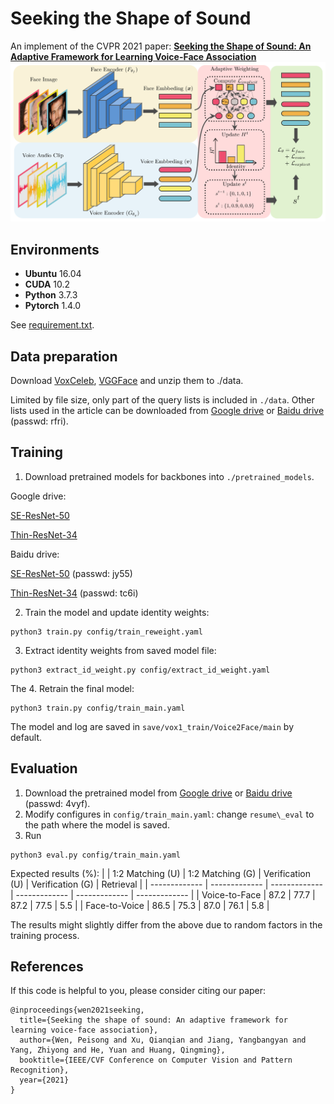 # Seeking the Shape of Sound

An implement of the CVPR 2021 paper: [**Seeking the Shape of Sound: An Adaptive Framework for Learning Voice-Face Association**](https://arxiv.org/abs/2103.07293)
![image](fig_overview.jpg)

## Environments
* **Ubuntu** 16.04
* **CUDA** 10.2
* **Python** 3.7.3
* **Pytorch** 1.4.0

<!-- This code is implemented with Pytorch (tested on 1.4.0).  -->
See [requirement.txt](https://github.com/KID-7391/seeking-the-shape-of-sound/blob/master/requirements.txt).

## Data preparation
Download [VoxCeleb](https://www.robots.ox.ac.uk/~vgg/data/voxceleb/vox1.html), [VGGFace](https://drive.google.com/file/d/1qmxGwW5_lNQbTqwW81yPObJ-S-n3rpXp/view) and unzip them to ./data.

Limited by file size, only part of the query lists is included in `./data`. Other lists used in the article can be downloaded from [Google drive](https://drive.google.com/file/d/1uw1pPLmhk95cSVhyF8fJzaHssg12xLG-/view?usp=sharing) or [Baidu drive](https://pan.baidu.com/s/1cBYLt9aLP13psuW2jkN7NA) (passwd: rfri).

## Training
<!-- The training process consists of three steps: -->
<!-- 1. Train the model and update identity weights: -->
1. Download pretrained models for backbones into `./pretrained_models`.

Google drive:

[SE-ResNet-50](https://drive.google.com/file/d/1z3iTyfEvfLeLuMvpgyazj9rxeRpKmyua/view?usp=sharing)

[Thin-ResNet-34](https://drive.google.com/file/d/1aC_TpAIBKm2vaMWw8DKGhUsqgb8nf4aA/view?usp=sharing)

Baidu drive:

[SE-ResNet-50](https://pan.baidu.com/s/1HY1LH6pQfQA7-10-xIpmqA) (passwd: jy55)

[Thin-ResNet-34](https://pan.baidu.com/s/1_MOOzx6oXKe4ItCvbtI-2A) (passwd: tc6i)

2. Train the model and update identity weights:
```shell
python3 train.py config/train_reweight.yaml
```
3. Extract identity weights from saved model file:
```shell
python3 extract_id_weight.py config/extract_id_weight.yaml
```
The 
4. Retrain the final model:
```shell
python3 train.py config/train_main.yaml
```

The model and log are saved in `save/vox1_train/Voice2Face/main` by default.

## Evaluation
1. Download the pretrained model from [Google drive](https://drive.google.com/file/d/1ZCPMk_0kKz8YO37ciAVJRDnmnTCqNhoG/view?usp=sharing) or [Baidu drive](https://pan.baidu.com/s/1ugbyM1AwmMUxDl3apmgtFg) (passwd: 4vyf).
2. Modify configures in `config/train_main.yaml`: change `resume\_eval` to the path where the model is saved.
3. Run
```shell
python3 eval.py config/train_main.yaml
```

Expected results (%):
|  |  1:2 Matching (U) | 1:2 Matching (G) |  Verification (U) |  Verification (G) |  Retrieval |
| ------------- | ------------- | ------------- | ------------- |  ------------- | ------------- |
| Voice-to-Face | 87.2 | 77.7 | 87.2 | 77.5 | 5.5 |
| Face-to-Voice | 86.5 | 75.3 | 87.0 | 76.1 | 5.8 |

The results might slightly differ from the above due to random factors in the training process.

## References
If this code is helpful to you, please consider citing our paper:
```
@inproceedings{wen2021seeking,
  title={Seeking the shape of sound: An adaptive framework for learning voice-face association},
  author={Wen, Peisong and Xu, Qianqian and Jiang, Yangbangyan and Yang, Zhiyong and He, Yuan and Huang, Qingming},
  booktitle={IEEE/CVF Conference on Computer Vision and Pattern Recognition},
  year={2021}
}
```
